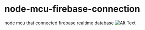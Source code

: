 # node-mcu-firebase-connection
node mcu that connected firebase realtime database
![Alt Text](test.gif)
